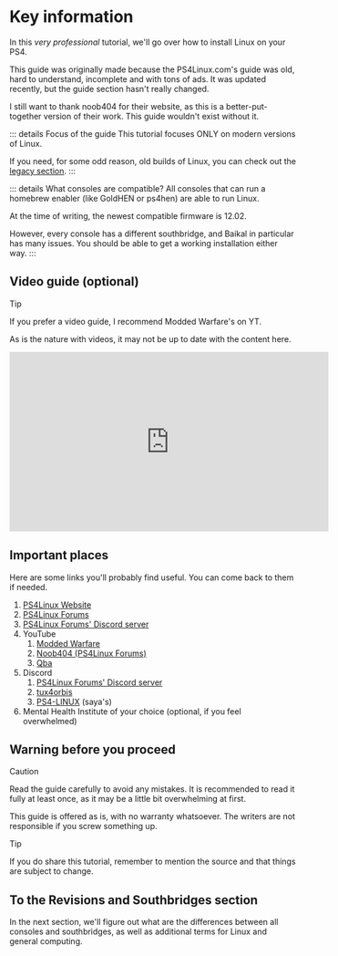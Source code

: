 # Key information
In this *very professional* tutorial, we'll go over how to install Linux on your PS4.

This guide was originally made because the PS4Linux.com's guide was old, hard to understand, incomplete and with tons of ads. It was updated recently, but the guide section hasn't really changed.

I still want to thank noob404 for their website, as this is a better-put-together version of their work. This guide wouldn't exist without it.

::: details Focus of the guide
This tutorial focuses ONLY on modern versions of Linux.

If you need, for some odd reason, old builds of Linux, you can check out the [legacy section](legacy).
:::

::: details What consoles are compatible?
All consoles that can run a homebrew enabler (like GoldHEN or ps4hen) are able to run Linux.

At the time of writing, the newest compatible firmware is 12.02.

However, every console has a different southbridge, and Baikal in particular has many issues. You should be able to get a working installation either way.
:::

## Video guide (optional)

> [!TIP]
> If you prefer a video guide, I recommend Modded Warfare's on YT.
> 
> As is the nature with videos, it may not be up to date with the content here.

<iframe width="560" height="315" src="https://www.youtube.com/embed/KW_lRyXQcb8" frameborder="0" allow="accelerometer; autoplay; encrypted-media; gyroscope; picture-in-picture" allowfullscreen></iframe>

## Important places
Here are some links you'll probably find useful. You can come back to them if needed.
1. [PS4Linux Website](https://ps4linux.com)
2. [PS4Linux Forums](https://ps4linux.com/forums/)
3. [PS4Linux Forums' Discord server](https://discord.com/invite/QtcPmzHVVm)
4. YouTube
	1. [Modded Warfare](https://www.youtube.com/@MODDEDWARFARE)
	2. [Noob404 (PS4Linux Forums)](https://www.youtube.com/channel/UC9pY5BDCjDLOC4j-zkHPu8A)
	3. [Qba](https://www.youtube.com/channel/UCU-eXjZ7Ud0k2wC_14mqdOw)
5. Discord
	1. [PS4Linux Forums' Discord server](https://discord.com/invite/QtcPmzHVVm)
	2. [tux4orbis](https://discord.gg/s6DMgxxqQb)
	3. [PS4-LINUX](https://discord.gg/88ZrcmpJ) (saya's)
6. Mental Health Institute of your choice (optional, if you feel overwhelmed)

## Warning before you proceed

> [!CAUTION] 
> Read the guide carefully to avoid any mistakes. It is recommended to read it fully at least once, as it may be a little bit overwhelming at first.
> 
> This guide is offered as is, with no warranty whatsoever. The writers are not responsible if you screw something up.

> [!TIP]
> If you do share this tutorial, remember to mention the source and that things are subject to change.

## To the Revisions and Southbridges section
In the next section, we'll figure out what are the differences between all consoles and southbridges, as well as additional terms for Linux and general computing.
